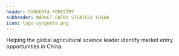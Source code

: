 ```yaml
---
header: SYNGENTA FORESTRY
subheader: MARKET ENTRY STRATEGY CHINA
icon: logo-syngenta.png
---
```

Helping the global agricultural science leader identify market entry opportunities in China.
